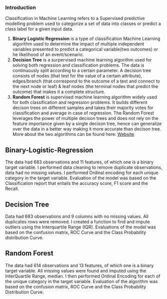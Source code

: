 ### Introduction
Classification in Machine Learning refers to a Supervised predictive modelling problem used to categorize a set of data into classes or predict a class label for a
given input data.
1. **Binary Logistic Regression** is a type of classification Machine Learning algorithm used to determine the impact of multiple independent variables presented to predict a categorical variable(two outcomes) or he likelihood of an event/scenario.
2. **Decision Tree** is a surpervised machine learning algorithm used for solving both regression and classification problems. The data is continuously split according to a certain parameter.
A decision tree consists of nodes (that test for the value of a certain attribute), edges/branch (that correspond to the outcome of a test and connect to the next node or leaf) & leaf nodes (the terminal nodes that predict the outcome) that makes it a complete structure.
3. **Random Forest** is supervised machine learning algorithm widely used for both classification and regression problems. It builds different decison trees on different samples and takes their majority votes for classification and average in case of regression.
The Random Forest leverages the power of multiple decison trees and does not rely on the feature importance given by a single decison tree, hence can generalize over the data in a better way making it more accurate than decison tree.
More about the two algorithms can be found here: [Website](https://www.analyticsvidhya.com/blog/2020/05/decision-tree-vs-random-forest-algorithm/)
 ## Binary-Logistic-Regression
The data had 683 observations and 11 features, of which one is a binary target variable. I performed data cleaning to remove duplicate observations, data had no missing
values. I performed Ordinal encoding for each unique category in the target variable. Evaluation of the model was based on the Classification report that entails the
accuracy score, F1 score and the Recall.
 ## Decision Tree
Data had 683 observations and 9 columns with no missing values. All duplicates rows were removed. I created a function to find and impute outliers using the
Interquartile Range (IQR). Evaluations of the model was based on the confusion matrix, ROC Curve and the Class Probability distribution Curve. 
 ## Random Forest
 The data had 614 observations and 13 features, of which one is a binary target variable. All missing values were found and imputed using the InterQuartile Range, median.
I then performed Ordinal Encoding for each of the unique category in the target variable. Evaluation of the algorithm was based on the confusion matrix, ROC Curve and the Class Probability Distribution Curve.





